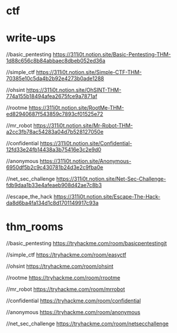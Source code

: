 # ctf

# write-ups

//basic_pentesting 
https://311i0t.notion.site/Basic-Pentesting-THM-1d88c656c8b84abbaec8dbeb052ed36a

//simple_ctf 
https://311i0t.notion.site/Simple-CTF-THM-70385e10c5da4b2b92e4273b0ade1288

//ohsint 
https://311i0t.notion.site/OhSINT-THM-774a155b18494afea2675fce9a7871af

//rootme 
https://311i0t.notion.site/RootMe-THM-ed82940687f543859c7893cf01525e72

//mr_robot
https://311i0t.notion.site/Mr-Robot-THM-a2cc3fb78ac54283a04d7b528127050e

//confidential
https://311i0t.notion.site/Confidential-12fd33e24fb14438a3b75416e3c2e9d0

//anonymous
https://311i0t.notion.site/Anonymous-6950df5b2c9c430781b24d3e2c9fba0e

//net_sec_challenge
https://311i0t.notion.site/Net-Sec-Challenge-fdb9daa1b33e4afeaeb908d42ae7c8b3

//escape_the_hack
https://311i0t.notion.site/Escape-The-Hack-da8d6ba4fa134d1c8d1701149917c93a

# thm_rooms

//basic_pentesting
https://tryhackme.com/room/basicpentestingjt

//simple_ctf
https://tryhackme.com/room/easyctf

//ohsint
https://tryhackme.com/room/ohsint

//rootme
https://tryhackme.com/room/rrootme

//mr_robot
https://tryhackme.com/room/mrrobot

//confidential
https://tryhackme.com/room/confidential

//anonymous
https://tryhackme.com/room/anonymous

//net_sec_challenge
https://tryhackme.com/room/netsecchallenge

